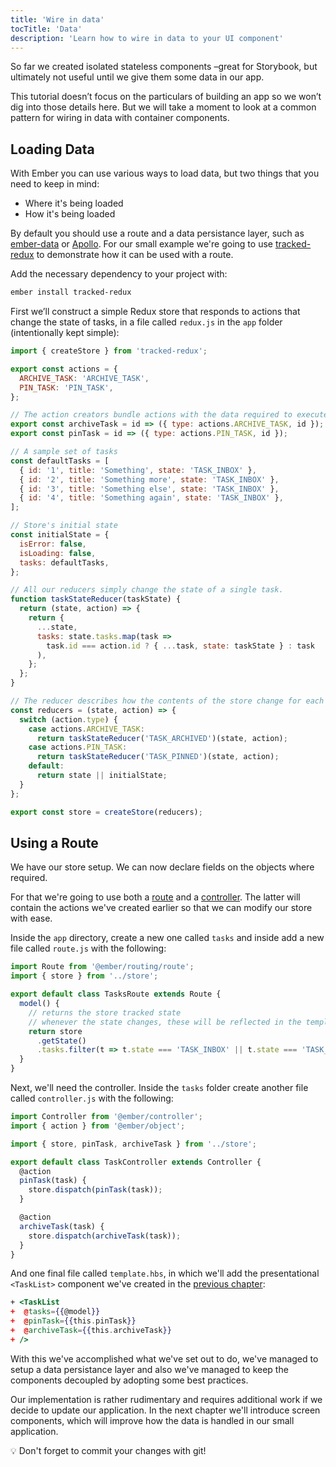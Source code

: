 ```yaml
---
title: 'Wire in data'
tocTitle: 'Data'
description: 'Learn how to wire in data to your UI component'
---
```


So far we created isolated stateless components –great for Storybook, but ultimately not useful until we give them some data in our app.

This tutorial doesn’t focus on the particulars of building an app so we won’t dig into those details here. But we will take a moment to look at a common pattern for wiring in data with container components.

## Loading Data

With Ember you can use various ways to load data, but two things that you need to keep in mind:

- Where it's being loaded
- How it's being loaded

By default you should use a route and a data persistance layer, such as [ember-data](https://guides.emberjs.com/release/models/) or [Apollo](https://github.com/ember-graphql/ember-apollo-client). For our small example we're going to use [tracked-redux](https://github.com/pzuraq/tracked-redux) to demonstrate how it can be used with a route.

Add the necessary dependency to your project with:

```bash
ember install tracked-redux
```

First we’ll construct a simple Redux store that responds to actions that change the state of tasks, in a file called `redux.js` in the `app` folder (intentionally kept simple):

```js:title=app/store.js
import { createStore } from 'tracked-redux';

export const actions = {
  ARCHIVE_TASK: 'ARCHIVE_TASK',
  PIN_TASK: 'PIN_TASK',
};

// The action creators bundle actions with the data required to execute them
export const archiveTask = id => ({ type: actions.ARCHIVE_TASK, id });
export const pinTask = id => ({ type: actions.PIN_TASK, id });

// A sample set of tasks
const defaultTasks = [
  { id: '1', title: 'Something', state: 'TASK_INBOX' },
  { id: '2', title: 'Something more', state: 'TASK_INBOX' },
  { id: '3', title: 'Something else', state: 'TASK_INBOX' },
  { id: '4', title: 'Something again', state: 'TASK_INBOX' },
];

// Store's initial state
const initialState = {
  isError: false,
  isLoading: false,
  tasks: defaultTasks,
};

// All our reducers simply change the state of a single task.
function taskStateReducer(taskState) {
  return (state, action) => {
    return {
      ...state,
      tasks: state.tasks.map(task =>
        task.id === action.id ? { ...task, state: taskState } : task
      ),
    };
  };
}

// The reducer describes how the contents of the store change for each action
const reducers = (state, action) => {
  switch (action.type) {
    case actions.ARCHIVE_TASK:
      return taskStateReducer('TASK_ARCHIVED')(state, action);
    case actions.PIN_TASK:
      return taskStateReducer('TASK_PINNED')(state, action);
    default:
      return state || initialState;
  }
};

export const store = createStore(reducers);
```

## Using a Route

We have our store setup. We can now declare fields on the objects where required.

For that we're going to use both a [route](https://guides.emberjs.com/release/routing/defining-your-routes/) and a [controller](https://guides.emberjs.com/release/routing/controllers/). The latter will contain the actions we've created earlier so that we can modify our store with ease.

Inside the `app` directory, create a new one called `tasks` and inside add a new file called `route.js` with the following:

```js:title=app/tasks/route.js
import Route from '@ember/routing/route';
import { store } from '../store';

export default class TasksRoute extends Route {
  model() {
    // returns the store tracked state
    // whenever the state changes, these will be reflected in the template
    return store
      .getState()
      .tasks.filter(t => t.state === 'TASK_INBOX' || t.state === 'TASK_PINNED');
  }
}
```

Next, we'll need the controller. Inside the `tasks` folder create another file called `controller.js` with the following:

```js:title=app/tasks/controller.js
import Controller from '@ember/controller';
import { action } from '@ember/object';

import { store, pinTask, archiveTask } from '../store';

export default class TaskController extends Controller {
  @action
  pinTask(task) {
    store.dispatch(pinTask(task));
  }

  @action
  archiveTask(task) {
    store.dispatch(archiveTask(task));
  }
}
```

And one final file called `template.hbs`, in which we'll add the presentational `<TaskList>` component we've created in the [previous chapter](/intro-to-storybook/ember/en/composite-component/):

```diff:title=app/tasks/template.hbs
+ <TaskList
+  @tasks={{@model}}
+  @pinTask={{this.pinTask}}
+  @archiveTask={{this.archiveTask}}
+ />
```

With this we've accomplished what we've set out to do, we've managed to setup a data persistance layer and also we've managed to keep the components decoupled by adopting some best practices.

Our implementation is rather rudimentary and requires additional work if we decide to update our application. In the next chapter we'll introduce screen components, which will improve how the data is handled in our small application.

<div class="aside">
💡 Don't forget to commit your changes with git!
</div>
